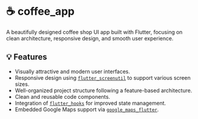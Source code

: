 # ☕ coffee_app

A beautifully designed coffee shop UI app built with Flutter, focusing on clean architecture, responsive design, and smooth user experience.


## 💡 Features
- Visually attractive and modern user interfaces.
- Responsive design using [`flutter_screenutil`](https://pub.dev/packages/flutter_screenutil) to support various screen sizes.
- Well-organized project structure following a feature-based architecture.
- Clean and reusable code components.
- Integration of [`flutter_hooks`](https://pub.dev/packages/flutter_hooks) for improved state management.
- Embedded Google Maps support via [`google_maps_flutter`](https://pub.dev/packages/google_maps_flutter).

